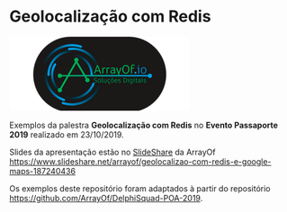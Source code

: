 # Geolocalização com Redis



![Logotipo da ArrayOf.io](assets/logo.png)



Exemplos da palestra  **Geolocalização com Redis** no **Evento Passaporte 2019** realizado em 23/10/2019.

Slides da apresentação estão no [SlideShare](https://www.slideshare.net/arrayof/geolocalizao-com-redis-e-google-maps-187240436) da ArrayOf  
https://www.slideshare.net/arrayof/geolocalizao-com-redis-e-google-maps-187240436

Os exemplos deste repositório foram adaptados à partir do repositório https://github.com/ArrayOf/DelphiSquad-POA-2019.
